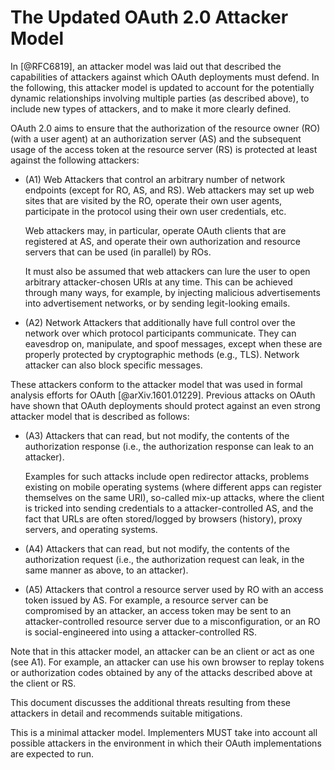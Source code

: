 # The Updated OAuth 2.0 Attacker Model

In [@RFC6819], an attacker model was laid out that described the
capabilities of attackers against which OAuth deployments must defend.
In the following, this attacker model is updated to account for the
potentially dynamic relationships involving multiple parties (as
described above), to include new types of attackers, and to make it
more clearly defined.

OAuth 2.0 aims to ensure that the authorization of the resource owner
(RO) (with a user agent) at an authorization server (AS) and the
subsequent usage of the access token at the resource server (RS) is
protected at least against the following attackers:

  * (A1) Web Attackers that control an arbitrary number of network
    endpoints (except for RO, AS, and RS). Web attackers may set up
    web sites that are visited by the RO, operate their own user
    agents, participate in the protocol using their own user
    credentials, etc.
    
    Web attackers may, in particular, operate OAuth clients that are
    registered at AS, and operate their own authorization and resource
    servers that can be used (in parallel) by ROs.
    
    It must also be assumed that web attackers can lure the user to
    open arbitrary attacker-chosen URIs at any time. This can be
    achieved through many ways, for example, by injecting malicious
    advertisements into advertisement networks, or by sending
    legit-looking emails.
    
  * (A2) Network Attackers that additionally have full control over
    the network over which protocol participants communicate. They can
    eavesdrop on, manipulate, and spoof messages, except when these
    are properly protected by cryptographic methods (e.g., TLS).
    Network attacker can also block specific messages.
    
These attackers conform to the attacker model that was used in formal
analysis efforts for OAuth [@arXiv.1601.01229]. Previous attacks on
OAuth have shown that OAuth deployments should protect against an
even strong attacker model that is described as follows:

  * (A3) Attackers that can read, but not modify, the contents of the
    authorization response (i.e., the authorization response can leak
    to an attacker).
    
    Examples for such attacks include open redirector
    attacks, problems existing on mobile operating systems (where
    different apps can register themselves on the same URI), so-called
    mix-up attacks, where the client is tricked into sending
    credentials to a attacker-controlled AS, and the fact that URLs
    are often stored/logged by browsers (history), proxy servers, and
    operating systems.
  * (A4) Attackers that can read, but not modify, the contents of the
    authorization request (i.e., the authorization request can leak,
    in the same manner as above, to an attacker).
  * (A5) Attackers that control a resource server used by RO with
    an access token issued by AS. For example, a resource server can
    be compromised by an attacker, an access token may be sent to an
    attacker-controlled resource server due to a misconfiguration, or
    an RO is social-engineered into using a attacker-controlled RS.
    
Note that in this attacker model, an attacker can be an client or act as one
(see A1). For example, an attacker can use his own browser to replay
tokens or authorization codes obtained by any of the attacks described
above at the client or RS.
    
This document discusses the additional threats resulting from these
attackers in detail and recommends suitable mitigations.
    
This is a minimal attacker model. Implementers MUST take into account
all possible attackers in the environment in which their OAuth
implementations are expected to run.
